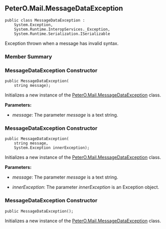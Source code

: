 ## PeterO.Mail.MessageDataException

    public class MessageDataException :
        System.Exception,
        System.Runtime.InteropServices._Exception,
        System.Runtime.Serialization.ISerializable

 Exception thrown when a message has invalid syntax.

### Member Summary

<a id="Void_ctor_String"></a>
### MessageDataException Constructor

    public MessageDataException(
        string message);

 Initializes a new instance of the [PeterO.Mail.MessageDataException](PeterO.Mail.MessageDataException.md) class.

<b>Parameters:</b>

 * <i>message</i>: The parameter  <i>message</i>
 is a text string.

<a id="Void_ctor_String_Exception"></a>
### MessageDataException Constructor

    public MessageDataException(
        string message,
        System.Exception innerException);

 Initializes a new instance of the [PeterO.Mail.MessageDataException](PeterO.Mail.MessageDataException.md) class.

<b>Parameters:</b>

 * <i>message</i>: The parameter  <i>message</i>
 is a text string.

 * <i>innerException</i>: The parameter  <i>innerException</i>
 is an Exception object.

<a id="Void_ctor"></a>
### MessageDataException Constructor

    public MessageDataException();

 Initializes a new instance of the [PeterO.Mail.MessageDataException](PeterO.Mail.MessageDataException.md) class.
